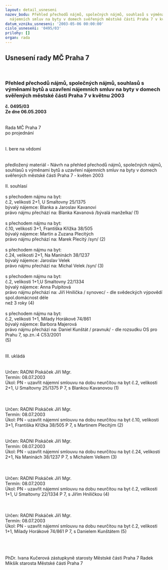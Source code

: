 ```yaml
---
layout: detail_usneseni
nazev_bodu: Přehled přechodů nájmů, společných nájmů, souhlasů s výměnami bytů a uzavření
  nájemních smluv na byty v domech svěřených městské části Praha 7 v květnu 2003
datum_vzniku_usneseni: '2003-05-06 00:00:00'
cislo_usneseni: '0495/03'
prilohy: []
organ: rada
---
```

<div id="ucUsn_pList" class="usn">
	<span><h2>Usnesení rady MČ Praha 7 </h2>
<br></span><div class="standBody">
<span><h3>Přehled přechodů nájmů, společných nájmů, souhlasů s výměnami bytů a uzavření nájemních smluv na byty v domech svěřených městské části Praha 7 v květnu 2003</h3></span><div class="center">
		<strong>č. 0495/03</strong><br>
	</div>
<div class="center">
		<strong>Ze dne 06.05.2003</strong><br><br>
	</div>
<br>Rada MČ Praha 7<br>po projednání<br><br><br>I.	bere na vědomí<br><br> <br>předložený materiál - Návrh na přehled přechodů nájmů, společných nájmů, souhlasů s výměnami bytů a uzavření nájemních smluv na byty v domech svěřených městské části Praha 7 - květen 2003<br><br>II.	souhlasí<br><br>s přechodem nájmu na byt:<br>č.2, velikosti 2+1, U Smaltovny 25/1375<br>bývalý nájemce: Blanka a Jaroslav Kavanovi<br>právo nájmu přechází na: Blanka Kavanová /bývalá manželka/                                                         (1)<br><br>s přechodem nájmu na byt:<br>č.10, velikosti 3+1, Františka Křížka 38/505<br>bývalý nájemce: Martin a Zuzana Plecitých<br>právo nájmu přechází na: Marek Plecitý /syn/                                                                                     (2)<br><br>s přechodem nájmu na byt:<br> č.24, velikosti 2+1, Na Maninách 38/1237<br> bývalý nájemce: Jaroslav Velek<br>právo nájmu přechází na:  Michal Velek /syn/                                                                                    (3)     <br><br>s přechodem nájmu na byt:<br>č.2, velikosti 1+1,U Smaltovny 22/1334<br>bývalý nájemce: Anna Pulpitová<br>právo nájmu přechází na: Jiří Hnilička / synovec/ - dle svědeckých výpovědí spol.domácnost déle <br>                                                                                  než 3 roky                                                          (4)                                                                                                                   <br><br>s přechodem nájmu na byt:<br>č.2, velikosti 1+1, Milady Horákové 74/861<br>bývalý nájemce: Barbora Majerová<br>právo nájmu přechází na: Daniel Kunštát / pravnuk/  - dle rozsudku OS pro Prahu 7, sp.zn.:4 C53/2001<br>                                                                                                                                                             (5)<br><br><br>III.	ukládá <br><br> <br>Určen:	RADNI Piskáček Jiří Mgr.<br>Termín: 08.07.2003<br>Úkol:	PN - uzavřít nájemní smlouvu na dobu neurčitou na byt č.2, velikosti 2+1, U Smaltovny 25/1375 P 7,  s Blankou Kavanovou  (1)                              <br> <br><br> <br>Určen:	RADNI Piskáček Jiří Mgr.<br>Termín: 08.07.2003<br>Úkol:	PN - uzavřít nájemní smlouvu na dobu neurčitou na byt č.10, velikosti 3+1, Františka Křížka 38/505  P 7, s Martinem Plecitým (2)<br> <br><br>Určen:	RADNI Piskáček Jiří Mgr.<br>Termín: 08.07.2003<br>Úkol:	PN - uzavřít nájemní smlouvu na dobu neurčitou na byt č.24, velikosti 2+1, Na Maninách 38/1237  P 7, s Michalem Velkem (3)<br> <br><br> <br>Určen:	RADNI Piskáček Jiří Mgr.<br>Termín: 08.07.2003<br>Úkol:	PN - uzavřít nájemní smlouvu na dobu neurčitou na byt č.2, velikosti 1+1, U Smaltovny 22/1334 P 7, s Jiřím Hniličkou (4)<br> <br><br> <br>Určen:	RADNI Piskáček Jiří Mgr.<br>Termín: 08.07.2003<br>Úkol:	PN - uzavřít nájemní smlouvu na dobu neurčitou  na byt č.2, velikosti  1+1, Milady Horákové 74/861 P 7, s  Danielem Kunštátem (5)<br> <br>   <br> <br>	<br>PhDr. Ivana Kučerová zástupkyně starosty Městské části Praha 7	 Radek Mikšík starosta Městské části Praha 7<br>	<br><br>
</div>
</div>